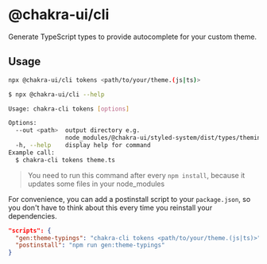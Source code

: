 # @chakra-ui/cli

Generate TypeScript types to provide autocomplete for your custom theme.

## Usage

```sh
npx @chakra-ui/cli tokens <path/to/your/theme.(js|ts)>
```

```sh
$ npx @chakra-ui/cli --help

Usage: chakra-cli tokens [options]

Options:
  --out <path>  output directory e.g.
                node_modules/@chakra-ui/styled-system/dist/types/theming.types.d.ts
  -h, --help    display help for command
Example call:
  $ chakra-cli tokens theme.ts
```

> You need to run this command after every `npm install`, because it updates
> some files in your node_modules

For convenience, you can add a postinstall script to your `package.json`, so you
don't have to think about this every time you reinstall your dependencies.

```json title="package.json"
"scripts": {
  "gen:theme-typings": "chakra-cli tokens <path/to/your/theme.(js|ts)>",
  "postinstall": "npm run gen:theme-typings"
}
```
